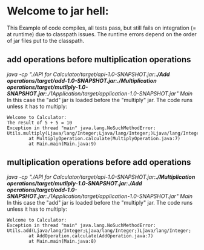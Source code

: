 # Welcome to jar hell:

This Example of code compiles, all tests pass, but still fails on integration (= at runtime) due to classpath issues. The runtime errors depend on the order of jar files put to the classpath.

## add operations before multiplication operations
*java -cp "./API for Calculator/target/api-1.0-SNAPSHOT.jar:**./Add operations/target/add-1.0-SNAPSHOT.jar**:**./Multiplication operations/target/mutliply-1.0-SNAPSHOT.jar**:./1Application/target/application-1.0-SNAPSHOT.jar" Main*
In this case the "add" jar is loaded before the "multiply" jar. The code runs unless it has to multiply:

```
Welcome to Calculator:
The result of 5 + 5 = 10
Exception in thread "main" java.lang.NoSuchMethodError: Utils.multiply(Ljava/lang/Integer;Ljava/lang/Integer;)Ljava/lang/Integer;
        at MultiplyOperation.calculate(MultiplyOperation.java:7)
        at Main.main(Main.java:9)
```

## multiplication operations before add operations
*java -cp "./API for Calculator/target/api-1.0-SNAPSHOT.jar:**./Multiplication operations/target/mutliply-1.0-SNAPSHOT.jar**:**./Add operations/target/add-1.0-SNAPSHOT.jar**:./1Application/target/application-1.0-SNAPSHOT.jar" Main*
In this case the "add" jar is loaded before the "multiply" jar. The code runs unless it has to multiply:

```
Welcome to Calculator:
Exception in thread "main" java.lang.NoSuchMethodError: Utils.add(Ljava/lang/Integer;Ljava/lang/Integer;)Ljava/lang/Integer;
        at AddOperation.calculate(AddOperation.java:7)
        at Main.main(Main.java:8)
```



